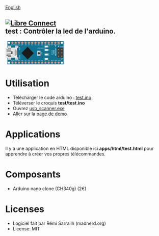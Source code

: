[English](https://madnerdorg.github.io/test/)

[![Libre Connect](https://madnerdorg.github.io/libreconnect/doc/img/libreconnect_banner.png)](https://madnerdorg.github.io/libreconnect/)   
test : Contrôler la led de l'arduino.
-------------------
![LedAnimation](doc/nano_led_anim.gif?raw=true)

# Utilisation
* Télécharger le code arduino : [test.ino](https://github.com/madnerdorg/test/archive/master.zip)
* Téléverser le croquis **test/test.ino**
* Ouvrez [usb_scanner.exe](http://github.com/madnerdorg/libreConnect/releases)
* Aller sur la [page de demo](http://madnerd.org/interface/howto.html)

# Applications
Il y a une application en HTML disponible ici **apps/html/test.html** pour apprendre à créer vos propres télécommandes.

# Composants
* Arduino nano clone (CH340g) (2€)

# Licenses
* Logiciel fait par Rémi Sarrailh (madnerd.org)
* License: MIT
